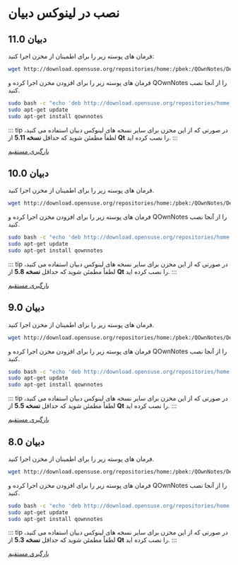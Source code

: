 # نصب در لینوکس دبیان

## دبیان 11.0

فرمان های پوسته زیر را برای اطمینان از مخزن اجرا کنید:

```bash
wget http://download.opensuse.org/repositories/home:/pbek:/QOwnNotes/Debian_11/Release.key -O - | sudo apt-key add -
```

فرمان های پوسته زیر را برای افزودن مخزن اجرا کرده و QOwnNotes را از آنجا نصب کنید.

```bash
sudo bash -c "echo 'deb http://download.opensuse.org/repositories/home:/pbek:/QOwnNotes/Debian_11/ /' >> /etc/apt/sources.list.d/qownnotes.list"
sudo apt-get update
sudo apt-get install qownnotes
```

::: tip
در صورتی که از این مخزن برای سایر نسخه های لینوکس دبیان استفاده می کنید، لطفاً مطمئن شوید که حداقل **نسخه 5.11** از **Qt** را نصب کرده اید.
:::

[بارگیری مستقیم](https://download.opensuse.org/repositories/home:/pbek:/QOwnNotes/Debian_11)

## دبیان 10.0

فرمان های پوسته زیر را برای اطمینان از مخزن اجرا کنید.

```bash
wget http://download.opensuse.org/repositories/home:/pbek:/QOwnNotes/Debian_10/Release.key -O - | sudo apt-key add -
```

فرمان های پوسته زیر را برای افزودن مخزن اجرا کرده و QOwnNotes را از آنجا نصب کنید.

```bash
sudo bash -c "echo 'deb http://download.opensuse.org/repositories/home:/pbek:/QOwnNotes/Debian_10/ /' >> /etc/apt/sources.list.d/qownnotes.list"
sudo apt-get update
sudo apt-get install qownnotes
```

::: tip
در صورتی که از این مخزن برای سایر نسخه های لینوکس دبیان استفاده می کنید، لطفاً مطمئن شوید که حداقل **نسخه 5.8** از **Qt** را نصب کرده اید.
:::

[بارگیری مستقیم](https://download.opensuse.org/repositories/home:/pbek:/QOwnNotes/Debian_10)

## دبیان 9.0

فرمان های پوسته زیر را برای اطمینان از مخزن اجرا کنید.

```bash
wget http://download.opensuse.org/repositories/home:/pbek:/QOwnNotes/Debian_9.0/Release.key -O - | sudo apt-key add -
```

فرمان های پوسته زیر را برای افزودن مخزن اجرا کرده و QOwnNotes را از آنجا نصب کنید.

```bash
sudo bash -c "echo 'deb http://download.opensuse.org/repositories/home:/pbek:/QOwnNotes/Debian_9.0/ /' >> /etc/apt/sources.list.d/qownnotes.list"
sudo apt-get update
sudo apt-get install qownnotes
```

::: tip
در صورتی که از این مخزن برای سایر نسخه های لینوکس دبیان استفاده می کنید، لطفاً مطمئن شوید که حداقل **نسخه 5.5** از **Qt** را نصب کرده اید.
:::

[بارگیری مستقیم](https://download.opensuse.org/repositories/home:/pbek:/QOwnNotes/Debian_9.0)

## دبیان 8.0

فرمان های پوسته زیر را برای اطمینان از مخزن اجرا کنید.

```bash
wget http://download.opensuse.org/repositories/home:/pbek:/QOwnNotes/Debian_8.0/Release.key -O - | sudo apt-key add -
```

فرمان های پوسته زیر را برای افزودن مخزن اجرا کرده و QOwnNotes را از آنجا نصب کنید.

```bash
sudo bash -c "echo 'deb http://download.opensuse.org/repositories/home:/pbek:/QOwnNotes/Debian_8.0/ /' >> /etc/apt/sources.list.d/qownnotes.list"
sudo apt-get update
sudo apt-get install qownnotes
```

::: tip
در صورتی که از این مخزن برای سایر نسخه های لینوکس دبیان استفاده می کنید، لطفاً مطمئن شوید که حداقل **نسخه 5.3** از **Qt** را نصب کرده اید.
:::

[بارگیری مستقیم](https://download.opensuse.org/repositories/home:/pbek:/QOwnNotes/Debian_8.0)
